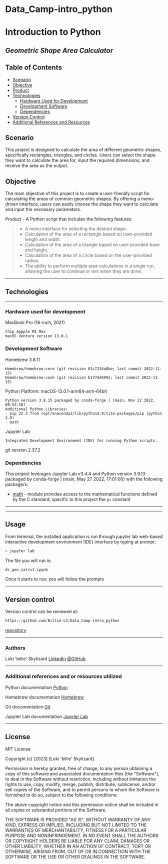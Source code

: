 # **Data_Camp-intro_python** 
# **Introduction to Python**

## *Geometric Shape Area Calculator*

## Table of Contents

- [Scenario](#scenario)
- [Objective](#objective)
- [Product](#product)
- [Technologies](#technologies)
  - [Hardware Used for Development](#hardware-used-for-development)
  - [Development Software](#development-software)
  - [Dependencies](#dependencies)
- [Version Control](#version-control)
- [Additional References and Resources](#additional-references-and-resources)


## Scenario

This project is designed to calculate the area of different geometric shapes, specifically rectangles, triangles, and circles. Users can select the shape they want to calculate the area for, input the required dimensions, and receive the area as the output.

## Objective

The main objective of this project is to create a user-friendly script for calculating the areas of common geometric shapes. By offering a menu-driven interface, users can easily choose the shape they want to calculate and input the necessary parameters.


Product - A Python script that includes the following features:

>* A menu interface for selecting the desired shape.
>* Calculation of the area of a rectangle based on user-provided length and width. 
>* Calculation of the area of a triangle based on user-provided base and height. 
>* Calculation of the area of a circle based on the user-provided radius.
>* The ability to perform multiple area calculations in a single run, allowing the user to continue or exit when they are done.
___

## **Technologies**
___

### **Hardware used for development**

MacBook Pro (16-inch, 2021)

    Chip Appple M1 Max
    macOS Venture version 13.0.1

### **Development Software**

Homebrew 3.6.11

    Homebrew/homebrew-core (git revision 01c7234a8be; last commit 2022-11-15)
    Homebrew/homebrew-cask (git revision b177dd4992; last commit 2022-11-15)

Python Platform: macOS-13.0.1-arm64-arm-64bit

    Python version 3.9.15 packaged by conda-forge | (main, Nov 22 2022, 08:52:10)
    Additional Python Libraries:
    - pip 22.3 from /opt/anaconda3/lib/python3.9/site-packages/pip (python 3.9)
    - math

Jupyter Lab

    Integrated Development Environment (IDE) for running Python scripts.

git version 2.37.2


### **Dependencies**

This project leverages Jupyter Lab v3.4.4 and Python version 3.9.13 packaged by conda-forge | (main, May 27 2022, 17:01:00) with the following package/s:


* [math](https://docs.python.org/3/library/math.html) - module provides access to the mathematical functions defined by the C standard; specific to this project the `pi` constant
___


---
## **Usage**

From terminal, the installed application is run through jupyter lab web-based interactive development environment (IDE) interface by typing at prompt:

```python
> jupyter lab

```
The file you will run is:

```python
dc_geo_calcs1.ipynb

```
Once it starts to run, you will follow the prompts
___

## **Version control**

Version control can be reviewed at:

```python
https://github.com/Billie-LS/Data_Camp-intro_python
```

[repository](https://github.com/Billie-LS/Data_Camp-intro_python)

___

### **Authors**

Loki 'billie' Skylizard
    [LinkedIn](https://www.linkedin.com/in/loki-billie-skylizard/)
    [@GitHub](https://github.com/Billie-LS)

___

### **Additional references and or resources utilized**

Python documentation
[Python](https://docs.python.org)

Homebrew documentation
[Homebrew](https://brew.sh)

Git documentation
[Git](https://git-scm.com/doc)

Jupyter Lab documentation
[Jupyter Lab](https://jupyterlab.readthedocs.io/en/stable)

___
## **License**

MIT License

Copyright (c) [2023] [Loki 'billie' Skylizard]

Permission is hereby granted, free of charge, to any person obtaining a copy
of this software and associated documentation files (the "Software"), to deal
in the Software without restriction, including without limitation the rights
to use, copy, modify, merge, publish, distribute, sublicense, and/or sell
copies of the Software, and to permit persons to whom the Software is
furnished to do so, subject to the following conditions:

The above copyright notice and this permission notice shall be included in all
copies or substantial portions of the Software.

THE SOFTWARE IS PROVIDED "AS IS", WITHOUT WARRANTY OF ANY KIND, EXPRESS OR
IMPLIED, INCLUDING BUT NOT LIMITED TO THE WARRANTIES OF MERCHANTABILITY,
FITNESS FOR A PARTICULAR PURPOSE AND NONINFRINGEMENT. IN NO EVENT SHALL THE
AUTHORS OR COPYRIGHT HOLDERS BE LIABLE FOR ANY CLAIM, DAMAGES OR OTHER
LIABILITY, WHETHER IN AN ACTION OF CONTRACT, TORT OR OTHERWISE, ARISING FROM,
OUT OF OR IN CONNECTION WITH THE SOFTWARE OR THE USE OR OTHER DEALINGS IN THE
SOFTWARE.



